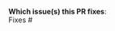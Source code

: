 **Which issue(s) this PR fixes**:<br>
Fixes #

<!-- 
  Use `Fixes #<issue number>`, or `Fixes (paste link of issue)`
  to automatically close linked issue when the PR is merged.
  Uncomment and fill below if the PR does not close any issues.
-->
<!--
**What this PR does, why we need it**:<br>
-->

<!--
  If there is any golang code in this PR please uncomment the 
  `/lint` statement below to have Prow automatically lint it.
-->
<!--
  /lint
-->
